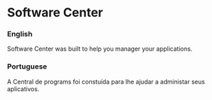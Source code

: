Software Center
===============

### English ###

Software Center was built to help you manager your applications.

### Portuguese ##

A Central de programs foi constuída para lhe ajudar a administar seus aplicativos.